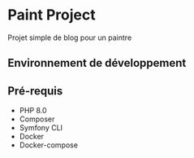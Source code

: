 # Paint Project
Projet simple de blog pour un paintre

## Environnement de développement

## Pré-requis

* PHP 8.0
* Composer
* Symfony CLI
* Docker
* Docker-compose